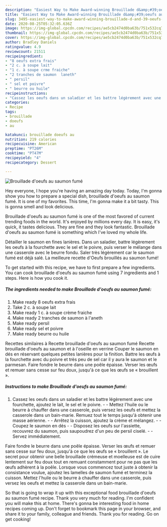 ```yaml
---
description: "Easiest Way to Make Award-winning Brouillade d&amp;#39;oeufs au saumon fumé"
title: "Easiest Way to Make Award-winning Brouillade d&amp;#39;oeufs au saumon fumé"
slug: 3495-easiest-way-to-make-award-winning-brouillade-d-and-39-oeufs-au-saumon-fume
date: 2020-08-25T05:32:05.636Z
image: https://img-global.cpcdn.com/recipes/ae5cb2474d0ba63b/751x532cq70/brouillade-doeufs-au-saumon-fume-photo-principale-de-la-recette.jpg
thumbnail: https://img-global.cpcdn.com/recipes/ae5cb2474d0ba63b/751x532cq70/brouillade-doeufs-au-saumon-fume-photo-principale-de-la-recette.jpg
cover: https://img-global.cpcdn.com/recipes/ae5cb2474d0ba63b/751x532cq70/brouillade-doeufs-au-saumon-fume-photo-principale-de-la-recette.jpg
author: Bradley Daniels
ratingvalue: 4.9
reviewcount: 21511
recipeingredient:
- "8 oeufs extra frais"
- "2 c. à soupe lait"
- "1 c. à soupe crme fraiche"
- "2 tranches de saumon  laneth"
- " persil"
- " sel et poivre"
- " beurre ou huile"
recipeinstructions:
- "Cassez les oeufs dans un saladier et les battre légèrement avec une fourchette, ajoutez le lait, le sel et le poivre.  Mettez l&#39;huile ou le beurre à chauffer dans une casserole, puis versez les oeufs et mettez la casserole dans un bain-marie. Remuez tout le temps jusqu&#39;à obtenir une masse aérienne.  Arrêtez la cuisson, ajoutez la crème et mélangez.  Coupez le saumon en dés  Disposez les oeufs sur l&#39;assiette, recouvrez du saumon, puis saupoudrez d&#39;un peu de persil ciselé.  Servez immédiatement."
categories:
- Recipe
tags:
- brouillade
- doeufs
- au

katakunci: brouillade doeufs au 
nutrition: 219 calories
recipecuisine: American
preptime: "PT26M"
cooktime: "PT47M"
recipeyield: "4"
recipecategory: Dessert

---
```



![Brouillade d&#39;oeufs au saumon fumé](https://img-global.cpcdn.com/recipes/ae5cb2474d0ba63b/751x532cq70/brouillade-doeufs-au-saumon-fume-photo-principale-de-la-recette.jpg)

Hey everyone, I hope you're having an amazing day today. Today, I'm gonna show you how to prepare a special dish, brouillade d&#39;oeufs au saumon fumé. It is one of my favorites. This time, I'm gonna make it a bit tasty. This is gonna smell and look delicious.

Brouillade d&#39;oeufs au saumon fumé is one of the most favored of current trending foods in the world. It's enjoyed by millions every day. It is easy, it's quick, it tastes delicious. They are fine and they look fantastic. Brouillade d&#39;oeufs au saumon fumé is something which I've loved my whole life.

Détailler le saumon en fines lanières. Dans un saladier, battre légèrement les oeufs à la fourchette avec le sel et le poivre, puis verser le mélange dans une casserole avec le beurre fondu. Saler très légèrement car le saumon fumé est déjà salé. La meilleure recette d&#39;Oeufs brouillés au saumon fumé!


To get started with this recipe, we have to first prepare a few ingredients. You can cook brouillade d&#39;oeufs au saumon fumé using 7 ingredients and 1 steps. Here is how you cook it.

<!--inarticleads1-->

##### The ingredients needed to make Brouillade d&#39;oeufs au saumon fumé:

1. Make ready 8 oeufs extra frais
1. Take 2 c. à soupe lait
1. Make ready 1 c. à soupe crème fraiche
1. Make ready 2 tranches de saumon à l&#39;aneth
1. Make ready  persil
1. Make ready  sel et poivre
1. Make ready  beurre ou huile


Recettes similaires à Recette brouillade d&#39;oeufs au saumon fumé Recette brouillade d&#39;oeufs au saumon et à l&#39;oseille en verrine Couper le saumon en dés en réservant quelques petites lanières pour la finition. Battre les œufs à la fourchette avec du poivre et très peu de sel car il y aura le saumon et le parmesan. Faire fondre le beurre dans une poêle épaisse. Verser les œufs et remuer sans cesse sur feu doux, jusqu&#39;à ce que les œufs se « brouillent ». 

<!--inarticleads2-->

##### Instructions to make Brouillade d&#39;oeufs au saumon fumé:

1. Cassez les oeufs dans un saladier et les battre légèrement avec une fourchette, ajoutez le lait, le sel et le poivre. -  - Mettez l&#39;huile ou le beurre à chauffer dans une casserole, puis versez les oeufs et mettez la casserole dans un bain-marie. Remuez tout le temps jusqu&#39;à obtenir une masse aérienne. -  - Arrêtez la cuisson, ajoutez la crème et mélangez. -  - Coupez le saumon en dés -  - Disposez les oeufs sur l&#39;assiette, recouvrez du saumon, puis saupoudrez d&#39;un peu de persil ciselé. -  - Servez immédiatement.


Faire fondre le beurre dans une poêle épaisse. Verser les œufs et remuer sans cesse sur feu doux, jusqu&#39;à ce que les œufs se « brouillent ». Le secret pour obtenir une belle brouillade crémeuse et moelleuse est de cuire lentement sur feu doux tout en remuant constamment pour ne pas que les œufs adhèrent à la poêle. Lorsque vous commencez tout juste à obtenir la consistance voulue, ajoutez les lamelles de saumon fumé et terminez la cuisson. Mettez l&#39;huile ou le beurre à chauffer dans une casserole, puis versez les oeufs et mettez la casserole dans un bain-marie. 

So that is going to wrap it up with this exceptional food brouillade d&#39;oeufs au saumon fumé recipe. Thank you very much for reading. I'm confident you will make this at home. There's gonna be interesting food in home recipes coming up. Don't forget to bookmark this page in your browser, and share it to your family, colleague and friends. Thank you for reading. Go on get cooking!
